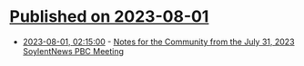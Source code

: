 # [Published on 2023-08-01](index.md)

* [2023-08-01, 02:15:00](https://soylentnews.org/meta/article.pl?sid=23/08/01/0150211&from=rss) - [Notes for the Community from the July 31, 2023 SoylentNews PBC Meeting](https://soylentnews.org/meta/article.pl?sid=23/08/01/0150211&from=rss)
